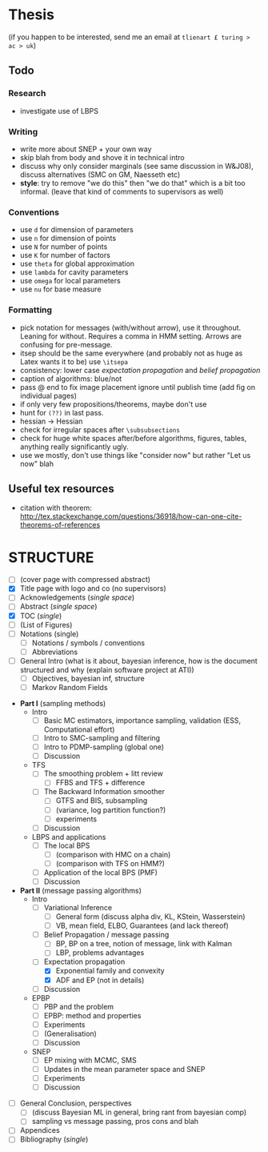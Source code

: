 # Thesis

(if you happen to be interested, send me an email at `tlienart £ turing > ac > uk`)

## Todo

### Research

* investigate use of LBPS

### Writing

* write more about SNEP + your own way
* skip blah from body and shove it in technical intro
* discuss why only consider marginals (see same discussion in W&J08), discuss alternatives (SMC on GM, Naesseth etc)
* **style**: try to remove "we do this" then "we do that" which is a bit too informal. (leave that kind of comments to supervisors as well)

### Conventions

* use `d` for dimension of parameters
* use `n` for dimension of points
* use `N` for number of points
* use `K` for number of factors
* use `theta` for global approximation
* use `lambda` for cavity parameters
* use `omega` for local parameters
* use `nu` for base measure

### Formatting

* pick notation for messages (with/without arrow), use it throughout. Leaning for without. Requires a comma in HMM setting. Arrows are confusing for pre-message.
* itsep should be the same everywhere (and probably not as huge as Latex wants it to be) use `\itsepa`
* consistency: lower case *expectation propagation* and *belief propagation*
* caption of algorithms: blue/not
* pass @ end to fix image placement ignore until publish time (add fig on individual pages)
* if only very few propositions/theorems, maybe don't use
* hunt for `(??)` in last pass.
* hessian -> Hessian
* check for irregular spaces after `\subsubsections`
* check for huge white spaces after/before algorithms, figures, tables, anything really significantly ugly.
* use we mostly, don't use things like "consider now" but rather "Let us now" blah

## Useful tex resources

* citation with theorem: http://tex.stackexchange.com/questions/36918/how-can-one-cite-theorems-of-references

# STRUCTURE

* [ ] (cover page with compressed abstract)
* [x] Title page with logo and co (no supervisors)
* [ ] Acknowledgements (*single space*)
* [ ] Abstract (*single space*)
* [x] TOC (*single*)
* [ ] (List of Figures)
* [ ] Notations (single)
    * [ ] Notations / symbols / conventions
    * [ ] Abbreviations
* [ ] General Intro (what is it about, bayesian inference, how is the document structured and why (explain software project at ATI))
    * [ ] Objectives, bayesian inf, structure
    * [ ] Markov Random Fields
* **Part I** (sampling methods)
    * Intro
        * [ ] Basic MC estimators, importance sampling, validation (ESS, Computational effort)
        * [ ] Intro to SMC-sampling and filtering
        * [ ] Intro to PDMP-sampling (global one)
        * [ ] Discussion
    * TFS
        * [ ] The smoothing problem + litt review
            * [ ] FFBS and TFS + difference
        * [ ] The Backward Information smoother
            * [ ] GTFS and BIS, subsampling
            * [ ] (variance, log partition function?)
            * [ ] experiments
        * [ ] Discussion
    * LBPS and applications
        * [ ] The local BPS
            * [ ] (comparison with HMC on a chain)
            * [ ] (comparison with TFS on HMM?)
        * [ ] Application of the local BPS (PMF)
        * [ ] Discussion
* **Part II** (message passing algorithms)
    * Intro
        * [ ] Variational Inference
            * [ ] General form (discuss alpha div, KL, KStein, Wasserstein)
            * [ ] VB, mean field, ELBO, Guarantees (and lack thereof)
        * [ ] Belief Propagation / message passing
            * [ ] BP, BP on a tree, notion of message, link with Kalman
            * [ ] LBP, problems advantages
        * [ ] Expectation propagation
            * [x] Exponential family and convexity
            * [x] ADF and EP (not in details)
        * [ ] Discussion
    * EPBP
        * [ ] PBP and the problem
        * [ ] EPBP: method and properties
        * [ ] Experiments
        * [ ] (Generalisation)
        * [ ] Discussion
    * SNEP
        * [ ] EP mixing with MCMC, SMS
        * [ ] Updates in the mean parameter space and SNEP
        * [ ] Experiments
        * [ ] Discussion
* [ ] General Conclusion, perspectives
    * [ ] (discuss Bayesian ML in general, bring rant from bayesian comp)
    * [ ] sampling vs message passing, pros cons and blah
* [ ] Appendices
* [ ] Bibliography (*single*)
